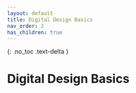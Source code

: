 ```yaml
---
layout: default
title: Digital Design Basics
nav_order: 2
has_children: true
---
```


{: .no_toc .text-delta }

# Digital Design Basics